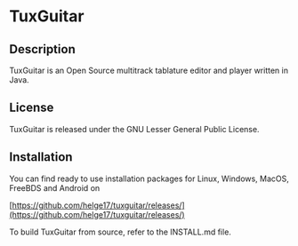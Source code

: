 # TuxGuitar

## Description
TuxGuitar is an Open Source multitrack tablature editor and player written in Java.

## License
TuxGuitar is released under the GNU Lesser General Public License.

## Installation
You can find ready to use installation packages for Linux, Windows, MacOS, FreeBDS and Android on

[https://github.com/helge17/tuxguitar/releases/](https://github.com/helge17/tuxguitar/releases/)

To build TuxGuitar from source, refer to the INSTALL.md file.
